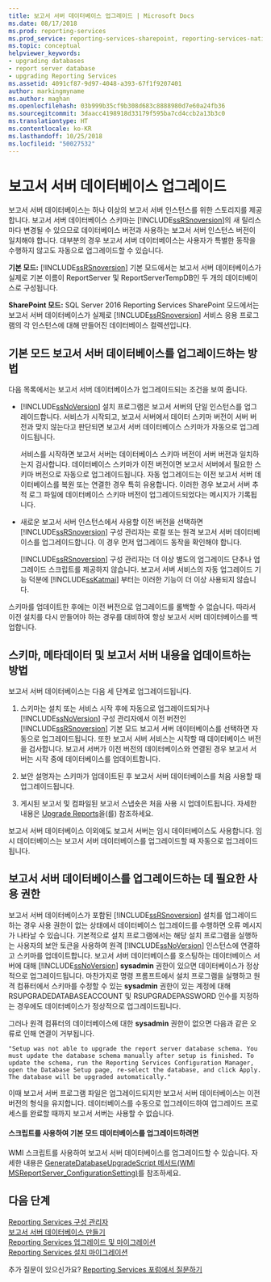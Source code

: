 ```yaml
---
title: 보고서 서버 데이터베이스 업그레이드 | Microsoft Docs
ms.date: 08/17/2018
ms.prod: reporting-services
ms.prod_service: reporting-services-sharepoint, reporting-services-native
ms.topic: conceptual
helpviewer_keywords:
- upgrading databases
- report server database
- upgrading Reporting Services
ms.assetid: 4091cf87-9d97-4048-a393-67f1f9207401
author: markingmyname
ms.author: maghan
ms.openlocfilehash: 03b999b35cf9b308d683c8888980d7e60a24fb36
ms.sourcegitcommit: 3daacc4198918d33179f595ba7cd4ccb2a13b3c0
ms.translationtype: HT
ms.contentlocale: ko-KR
ms.lasthandoff: 10/25/2018
ms.locfileid: "50027532"
---
```

# <a name="upgrade-a-report-server-database"></a>보고서 서버 데이터베이스 업그레이드

보고서 서버 데이터베이스는 하나 이상의 보고서 서버 인스턴스를 위한 스토리지를 제공합니다. 보고서 서버 데이터베이스 스키마는 [!INCLUDE[ssRSnoversion](../../includes/ssrsnoversion-md.md)]의 새 릴리스마다 변경될 수 있으므로 데이터베이스 버전과 사용하는 보고서 서버 인스턴스 버전이 일치해야 합니다. 대부분의 경우 보고서 서버 데이터베이스는 사용자가 특별한 동작을 수행하지 않고도 자동으로 업그레이드할 수 있습니다.  
  
 **기본 모드:** [!INCLUDE[ssRSnoversion](../../includes/ssrsnoversion-md.md)] 기본 모드에서는 보고서 서버 데이터베이스가 실제로 기본 이름이 ReportServer 및 ReportServerTempDB인 두 개의 데이터베이스로 구성됩니다.  
  
 **SharePoint 모드:** SQL Server 2016 Reporting Services SharePoint 모드에서는 보고서 서버 데이터베이스가 실제로 [!INCLUDE[ssRSnoversion](../../includes/ssrsnoversion-md.md)] 서비스 응용 프로그램의 각 인스턴스에 대해 만들어진 데이터베이스 컬렉션입니다.  

## <a name="ways-to-upgrade-a-native-mode-report-server-database"></a>기본 모드 보고서 서버 데이터베이스를 업그레이드하는 방법

 다음 목록에서는 보고서 서버 데이터베이스가 업그레이드되는 조건을 보여 줍니다.  
  
-   [!INCLUDE[ssNoVersion](../../includes/ssnoversion-md.md)] 설치 프로그램은 보고서 서버의 단일 인스턴스를 업그레이드합니다. 서비스가 시작되고, 보고서 서버에서 데이터 스키마 버전이 서버 버전과 맞지 않는다고 판단되면 보고서 서버 데이터베이스 스키마가 자동으로 업그레이드됩니다.  
  
     서비스를 시작하면 보고서 서버는 데이터베이스 스키마 버전이 서버 버전과 일치하는지 검사합니다. 데이터베이스 스키마가 이전 버전이면 보고서 서버에서 필요한 스키마 버전으로 자동으로 업그레이드됩니다. 자동 업그레이드는 이전 보고서 서버 데이터베이스를 복원 또는 연결한 경우 특히 유용합니다. 이러한 경우 보고서 서버 추적 로그 파일에 데이터베이스 스키마 버전이 업그레이드되었다는 메시지가 기록됩니다.  
  
-   새로운 보고서 서버 인스턴스에서 사용할 이전 버전을 선택하면 [!INCLUDE[ssRSnoversion](../../includes/ssrsnoversion-md.md)] 구성 관리자는 로컬 또는 원격 보고서 서버 데이터베이스를 업그레이드합니다. 이 경우 먼저 업그레이드 동작을 확인해야 합니다.  
  
     [!INCLUDE[ssRSnoversion](../../includes/ssrsnoversion-md.md)] 구성 관리자는 더 이상 별도의 업그레이드 단추나 업그레이드 스크립트를 제공하지 않습니다. 보고서 서버 서비스의 자동 업그레이드 기능 덕분에 [!INCLUDE[ssKatmai](../../includes/sskatmai-md.md)] 부터는 이러한 기능이 더 이상 사용되지 않습니다.  
  
 스키마를 업데이트한 후에는 이전 버전으로 업그레이드를 롤백할 수 없습니다. 따라서 이전 설치를 다시 만들어야 하는 경우를 대비하여 항상 보고서 서버 데이터베이스를 백업합니다.  
  
## <a name="how-the-schema-metadata-and-report-server-content-is-updated"></a>스키마, 메타데이터 및 보고서 서버 내용을 업데이트하는 방법  
 보고서 서버 데이터베이스는 다음 세 단계로 업그레이드됩니다.  
  
1.  스키마는 설치 또는 서비스 시작 후에 자동으로 업그레이드되거나 [!INCLUDE[ssNoVersion](../../includes/ssnoversion-md.md)] 구성 관리자에서 이전 버전인 [!INCLUDE[ssRSnoversion](../../includes/ssrsnoversion-md.md)] 기본 모드 보고서 서버 데이터베이스를 선택하면 자동으로 업그레이드됩니다. 또한 보고서 서버 서비스는 시작할 때 데이터베이스 버전을 검사합니다. 보고서 서버가 이전 버전의 데이터베이스와 연결된 경우 보고서 서버는 시작 중에 데이터베이스를 업데이트합니다.  
  
2.  보안 설명자는 스키마가 업데이트된 후 보고서 서버 데이터베이스를 처음 사용할 때 업그레이드됩니다.  
  
3.  게시된 보고서 및 컴파일된 보고서 스냅숏은 처음 사용 시 업데이트됩니다. 자세한 내용은 [Upgrade Reports](../../reporting-services/install-windows/upgrade-reports.md)을(를) 참조하세요.  
  
 보고서 서버 데이터베이스 이외에도 보고서 서버는 임시 데이터베이스도 사용합니다. 임시 데이터베이스는 보고서 서버 데이터베이스를 업그레이드할 때 자동으로 업그레이드됩니다.  
  
## <a name="permissions-required-to-upgrade-a-report-server-database"></a>보고서 서버 데이터베이스를 업그레이드하는 데 필요한 사용 권한  
 보고서 서버 데이터베이스가 포함된 [!INCLUDE[ssRSnoversion](../../includes/ssrsnoversion-md.md)] 설치를 업그레이드하는 경우 사용 권한이 없는 상태에서 데이터베이스 업그레이드를 수행하면 오류 메시지가 나타날 수 있습니다. 기본적으로 설치 프로그램에서는 해당 설치 프로그램을 실행하는 사용자의 보안 토큰을 사용하여 원격 [!INCLUDE[ssNoVersion](../../includes/ssnoversion-md.md)] 인스턴스에 연결하고 스키마를 업데이트합니다. 보고서 서버 데이터베이스를 호스팅하는 데이터베이스 서버에 대해 [!INCLUDE[ssNoVersion](../../includes/ssnoversion-md.md)] **sysadmin** 권한이 있으면 데이터베이스가 정상적으로 업그레이드됩니다. 마찬가지로 명령 프롬프트에서 설치 프로그램을 실행하고 원격 컴퓨터에서 스키마를 수정할 수 있는 **sysadmin** 권한이 있는 계정에 대해 RSUPGRADEDATABASEACCOUNT 및 RSUPGRADEPASSWORD 인수를 지정하는 경우에도 데이터베이스가 정상적으로 업그레이드됩니다.  
  
 그러나 원격 컴퓨터의 데이터베이스에 대한 **sysadmin** 권한이 없으면 다음과 같은 오류로 인해 연결이 거부됩니다.  
  
 `"Setup was not able to upgrade the report server database schema. You must update the database schema manually after setup is finished. To update the schema, run the Reporting Services Configuration Manager, open the Database Setup page, re-select the database, and click Apply. The database will be upgraded automatically."`  
  
 이때 보고서 서버 프로그램 파일은 업그레이드되지만 보고서 서버 데이터베이스는 이전 버전의 형식을 유지합니다. 데이터베이스를 수동으로 업그레이드하여 업그레이드 프로세스를 완료할 때까지 보고서 서버는 사용할 수 없습니다.  
  
#### <a name="to-upgrade-a-native-mode-database-with-scripts"></a>스크립트를 사용하여 기본 모드 데이터베이스를 업그레이드하려면  
 WMI 스크립트를 사용하여 보고서 서버 데이터베이스를 업그레이드할 수 있습니다. 자세한 내용은 [GenerateDatabaseUpgradeScript 메서드&#40;WMI MSReportServer_ConfigurationSetting&#41;](../../reporting-services/wmi-provider-library-reference/configurationsetting-method-generatedatabaseupgradescript.md)를 참조하세요.  
  
## <a name="next-steps"></a>다음 단계

[Reporting Services 구성 관리자](../../reporting-services/install-windows/reporting-services-configuration-manager-native-mode.md)   
[보고서 서버 데이터베이스 만들기](../../reporting-services/install-windows/ssrs-report-server-create-a-report-server-database.md)  
[Reporting Services 업그레이드 및 마이그레이션](../../reporting-services/install-windows/upgrade-and-migrate-reporting-services.md)   
[Reporting Services 설치 마이그레이션](../../reporting-services/install-windows/migrate-a-reporting-services-installation-native-mode.md)  

추가 질문이 있으신가요? [Reporting Services 포럼에서 질문하기](https://go.microsoft.com/fwlink/?LinkId=620231)
